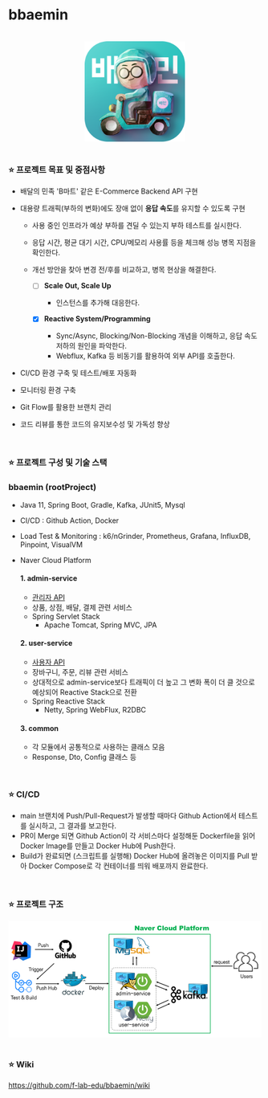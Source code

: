 # bbaemin

<br>

<div align="center"><img src="doc/image/image.png" width="200" height="200"></div>

<br>

### :star: 프로젝트 목표 및 중점사항
- 배달의 민족 'B마트' 같은 E-Commerce Backend API 구현  

- 대용량 트래픽(부하의 변화)에도 장애 없이 **응답 속도**를 유지할 수 있도록 구현

   - 사용 중인 인프라가 예상 부하를 견딜 수 있는지 부하 테스트를 실시한다.
   - 응답 시간, 평균 대기 시간, CPU/메모리 사용률 등을 체크해 성능 병목 지점을 확인한다.
   - 개선 방안을 찾아 변경 전/후를 비교하고, 병목 현상을 해결한다.

     - [ ] **Scale Out, Scale Up**
        - 인스턴스를 추가해 대응한다.
     
     - [X] **Reactive System/Programming**
        - Sync/Async, Blocking/Non-Blocking 개념을 이해하고, 응답 속도 저하의 원인을 파악한다.
        - Webflux, Kafka 등 비동기를 활용하여 외부 API를 호출한다.

- CI/CD 환경 구축 및 테스트/배포 자동화

- 모니터링 환경 구축

- Git Flow를 활용한 브랜치 관리

- 코드 리뷰를 통한 코드의 유지보수성 및 가독성 향상

<br>

### :star: 프로젝트 구성 및 기술 스택
### bbaemin (rootProject)
- Java 11, Spring Boot, Gradle, Kafka, JUnit5, Mysql
- CI/CD : Github Action, Docker
- Load Test & Monitoring : k6/nGrinder, Prometheus, Grafana, InfluxDB, Pinpoint, VisualVM
- Naver Cloud Platform
  
  #### 1. admin-service
    - [관리자 API](https://github.com/f-lab-edu/bbaemin/wiki/Use-Case-&-API-:-Admin)
    - 상품, 상점, 배달, 결제 관련 서비스
    - Spring Servlet Stack
      - Apache Tomcat, Spring MVC, JPA

  #### 2. user-service
    - [사용자 API](https://github.com/f-lab-edu/bbaemin/wiki/Use-Case-&-API-:-User)
    - 장바구니, 주문, 리뷰 관련 서비스
    - 상대적으로 admin-service보다 트래픽이 더 높고 그 변화 폭이 더 클 것으로 예상되어 Reactive Stack으로 전환
    - Spring Reactive Stack
      - Netty, Spring WebFlux, R2DBC

  #### 3. common
    - 각 모듈에서 공통적으로 사용하는 클래스 모음
    - Response, Dto, Config 클래스 등

<br>

### :star: CI/CD
- main 브랜치에 Push/Pull-Request가 발생할 때마다 Github Action에서 테스트를 실시하고, 그 결과를 보고한다.
- PR이 Merge 되면 Github Action이 각 서비스마다 설정해둔 Dockerfile을 읽어 Docker Image를 만들고 Docker Hub에 Push한다.
- Build가 완료되면 (스크립트를 실행해) Docker Hub에 올려놓은 이미지를 Pull 받아 Docker Compose로 각 컨테이너를 띄워 배포까지 완료한다.

<br>

### :star: 프로젝트 구조
<div align="center"><img src="doc/image/bbaemin.png"></div>

<br>

### :star: Wiki
https://github.com/f-lab-edu/bbaemin/wiki
